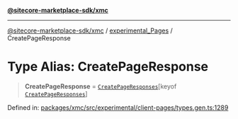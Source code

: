 [**@sitecore-marketplace-sdk/xmc**](../../../../README.md)

***

[@sitecore-marketplace-sdk/xmc](../../../../README.md) / [experimental\_Pages](../README.md) / CreatePageResponse

# Type Alias: CreatePageResponse

> **CreatePageResponse** = [`CreatePageResponses`](CreatePageResponses.md)\[keyof [`CreatePageResponses`](CreatePageResponses.md)\]

Defined in: [packages/xmc/src/experimental/client-pages/types.gen.ts:1289](https://github.com/Sitecore/marketplace-sdk/blob/main/packages/xmc/src/experimental/client-pages/types.gen.ts#L1289)
